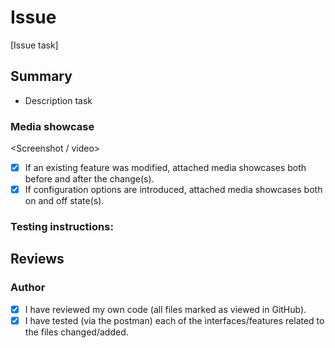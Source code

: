 # Issue

[Issue task]

## Summary

-   Description task

### Media showcase

<Screenshot / video>

-   [x] If an existing feature was modified, attached media showcases both before and after the change(s).
-   [x] If configuration options are introduced, attached media showcases both on and off state(s).

### Testing instructions:

## Reviews

### Author

-   [x] I have reviewed my own code (all files marked as viewed in GitHub).
-   [x] I have tested (via the postman) each of the interfaces/features related to the files changed/added.
